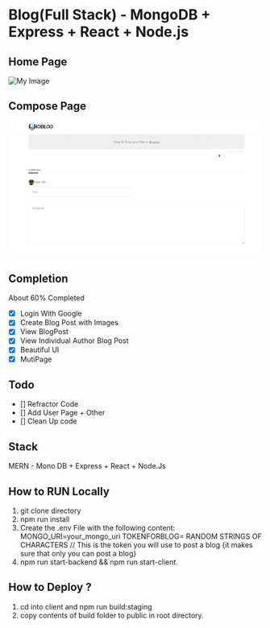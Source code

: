 # Blog(Full Stack) - MongoDB + Express + React + Node.js

## Home Page

![My Image](home.gif)

## Compose Page

![My Image](post.gif)

## Completion

About 60% Completed

- [x] Login With Google
- [x] Create Blog Post with Images
- [x] View BlogPost
- [x] View Individual Author Blog Post
- [x] Beautiful UI
- [x] MutiPage

## Todo

- [] Refractor Code
- [] Add User Page + Other
- [] Clean Up code

## Stack

MERN - Mono DB + Express + React + Node.Js

## How to RUN Locally

1. git clone directory
2. npm run install
3. Create the .env File with the following content:
MONGO_URI=your_mongo_uri
TOKENFORBLOG= RANDOM STRINGS OF CHARACTERS // This is the token you will use to post a blog {it makes sure that only you can post a blog}
4. npm run start-backend && npm run start-client.

## How to Deploy ?

1. cd into client and npm run build:staging
2. copy contents of build folder to public in root directory.
